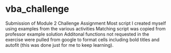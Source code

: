# vba_challenge
Submission of Module 2 Challenge Assignment
Most script I created myself using examples from the various activities 
Matching script was copied from professor example solution 
Additonal functions not requested in the exercise were pulled from google to format cells including bold titles and autofit (this was done just for me to keep learning). 
